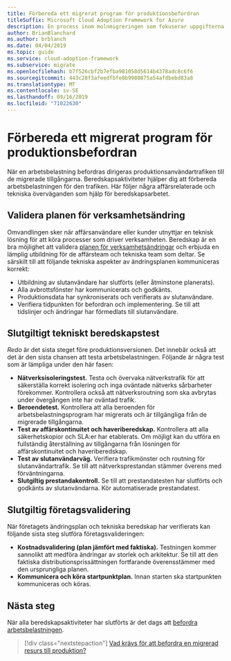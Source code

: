 ```yaml
---
title: Förbereda ett migrerat program för produktionsbefordran
titleSuffix: Microsoft Cloud Adoption Framework for Azure
description: En process inom molnmigreringen som fokuserar uppgifterna för att migrera arbetsbelastningar till molnet.
author: BrianBlanchard
ms.author: brblanch
ms.date: 04/04/2019
ms.topic: guide
ms.service: cloud-adoption-framework
ms.subservice: migrate
ms.openlocfilehash: b7f526cbf2b7efba981058d5614b4378adc8c6f6
ms.sourcegitcommit: 443c28f3afeedfbfe8b9980875a54afdbebd83a8
ms.translationtype: MT
ms.contentlocale: sv-SE
ms.lasthandoff: 09/16/2019
ms.locfileid: "71022630"
---
```

# <a name="prepare-a-migrated-application-for-production-promotion"></a>Förbereda ett migrerat program för produktionsbefordran

När en arbetsbelastning befordras dirigeras produktionsanvändartrafiken till de migrerade tillgångarna. Beredskapsaktiviteter hjälper dig att förbereda arbetsbelastningen för den trafiken. Här följer några affärsrelaterade och tekniska överväganden som hjälp för beredskapsarbetet.

## <a name="validate-the-business-change-plan"></a>Validera planen för verksamhetsändring

Omvandlingen sker när affärsanvändare eller kunder utnyttjar en teknisk lösning för att köra processer som driver verksamheten. Beredskap är en bra möjlighet att validera [planen för verksamhetsändringar](./business-change-plan.md) och erbjuda en lämplig utbildning för de affärsteam och tekniska team som deltar. Se särskilt till att följande tekniska aspekter av ändringsplanen kommuniceras korrekt:

- Utbildning av slutanvändare har slutförts (eller åtminstone planerats).
- Alla avbrottsfönster har kommunicerats och godkänts.
- Produktionsdata har synkroniserats och verifierats av slutanvändare.
- Verifiera tidpunkten för befordran och implementering. Se till att tidslinjer och ändringar har förmedlats till slutanvändare.

## <a name="final-technical-readiness-tests"></a>Slutgiltigt tekniskt beredskapstest

*Redo* är det sista steget före produktionsversionen. Det innebär också att det är den sista chansen att testa arbetsbelastningen. Följande är några test som är lämpliga under den här fasen:

- **Nätverksisoleringstest.** Testa och övervaka nätverkstrafik för att säkerställa korrekt isolering och inga oväntade nätverks sårbarheter förekommer. Kontrollera också att nätverksroutning som ska avbrytas under övergången inte har oväntad trafik.
- **Beroendetest.** Kontrollera att alla beroenden för arbetsbelastningsprogram har migrerats och är tillgängliga från de migrerade tillgångarna.
- **Test av affärskontinuitet och haveriberedskap.** Kontrollera att alla säkerhetskopior och SLA:er har etablerats. Om möjligt kan du utföra en fullständig återställning av tillgångarna från lösningen för affärskontinuitet och haveriberedskap.
- **Test av slutanvändarväg.** Verifiera trafikmönster och routning för slutanvändartrafik. Se till att nätverksprestandan stämmer överens med förväntningarna.
- **Slutgiltig prestandakontroll.** Se till att prestandatesten har slutförts och godkänts av slutanvändarna. Kör automatiserade prestandatest.

## <a name="final-business-validation"></a>Slutgiltig företagsvalidering

När företagets ändringsplan och tekniska beredskap har verifierats kan följande sista steg slutföra företagsvalideringen:

- **Kostnadsvalidering (plan jämfört med faktiska).** Testningen kommer sannolikt att medföra ändringar av storlek och arkitektur. Se till att den faktiska distributionsprissättningen fortfarande överensstämmer med den ursprungliga planen.
- **Kommunicera och köra startpunktplan.** Innan starten ska startpunkten kommuniceras och köras.

## <a name="next-steps"></a>Nästa steg

När alla beredskapsaktiviteter har slutförts är det dags att [befordra arbetsbelastningen](./promote.md).

> [!div class="nextstepaction"]
> [Vad krävs för att befordra en migrerad resurs till produktion?](./promote.md)

